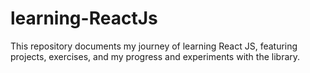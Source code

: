 # learning-ReactJs
This repository documents my journey of learning React JS, featuring projects, exercises, and  my progress and experiments with the library.
